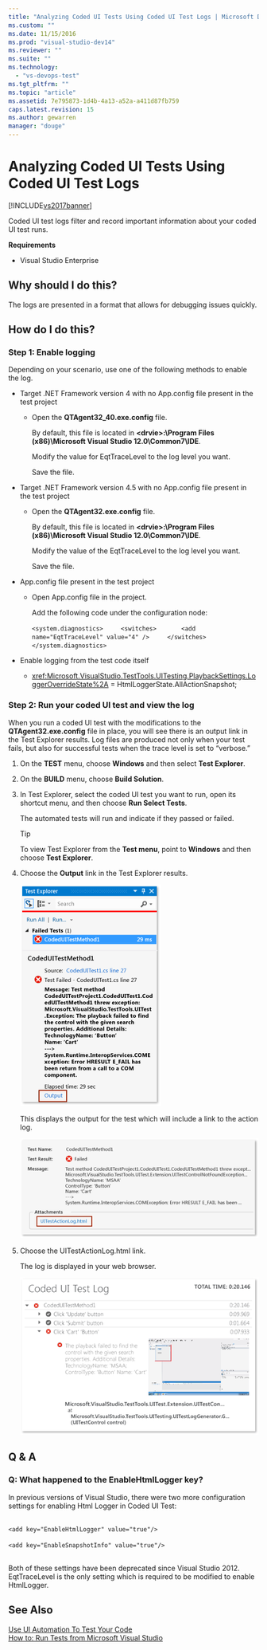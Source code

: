 ```yaml
---
title: "Analyzing Coded UI Tests Using Coded UI Test Logs | Microsoft Docs"
ms.custom: ""
ms.date: 11/15/2016
ms.prod: "visual-studio-dev14"
ms.reviewer: ""
ms.suite: ""
ms.technology: 
  - "vs-devops-test"
ms.tgt_pltfrm: ""
ms.topic: "article"
ms.assetid: 7e795873-1d4b-4a13-a52a-a411d87fb759
caps.latest.revision: 15
ms.author: gewarren
manager: "douge"
---
```

# Analyzing Coded UI Tests Using Coded UI Test Logs
[!INCLUDE[vs2017banner](../includes/vs2017banner.md)]

Coded UI test logs filter and record important information about your coded UI test runs.  
  
 **Requirements**  
  
-   Visual Studio Enterprise  
  
## Why should I do this?  
 The logs are presented in a format that allows for debugging issues quickly.  
  
## How do I do this?  
  
### Step 1: Enable logging  
 Depending on your scenario, use one of the following methods to enable the log.  
  
-   Target .NET Framework version 4 with no App.config file present in the test project  
  
    -   Open the **QTAgent32_40.exe.config** file.  
  
         By default, this file is located in **\<drvie>:\Program Files (x86)\Microsoft Visual Studio 12.0\Common7\IDE**.  
  
         Modify the value for EqtTraceLevel to the log level you want.  
  
         Save the file.  
  
-   Target .NET Framework version 4.5 with no App.config file present in the test project  
  
    -   Open the **QTAgent32.exe.config** file.  
  
         By default, this file is located in **\<drvie>:\Program Files (x86)\Microsoft Visual Studio 12.0\Common7\IDE**.  
  
         Modify the value of the EqtTraceLevel to the log level you want.  
  
         Save the file.  
  
-   App.config file present in the test project  
  
    -   Open App.config file in the project.  
  
         Add the following code under the configuration node:  
  
         `<system.diagnostics>     <switches>       <add name="EqtTraceLevel" value="4" />     </switches>  </system.diagnostics>`  
  
-   Enable logging from the test code itself  
  
    -   <xref:Microsoft.VisualStudio.TestTools.UITesting.PlaybackSettings.LoggerOverrideState%2A> = HtmlLoggerState.AllActionSnapshot;  
  
### Step 2: Run your coded UI test and view the log  
 When you run a coded UI test with the modifications to the **QTAgent32.exe.config** file in place, you will see there is an output link in the Test Explorer results. Log files are produced not only when your test fails, but also for successful tests when the trace level is set to “verbose.”  
  
1.  On the **TEST** menu, choose **Windows** and then select **Test Explorer**.  
  
2.  On the **BUILD** menu, choose **Build Solution**.  
  
3.  In Test Explorer, select the coded UI test you want to run, open its shortcut menu, and then choose **Run Select Tests**.  
  
     The automated tests will run and indicate if they passed or failed.  
  
    > [!TIP]
    >  To view Test Explorer from the **Test menu**, point to **Windows** and then choose **Test Explorer**.  
  
4.  Choose the **Output** link in the Test Explorer results.  
  
     ![Output link in the Test Explorer](../test/media/cuit-htmlactionlog1.png "CUIT_HTMLActionLog1")  
  
     This displays the output for the test which will include a link to the action log.  
  
     ![Results and output links from coded UI test](../test/media/cuit-htmlactionlog2.png "CUIT_HTMLActionLog2")  
  
5.  Choose the UITestActionLog.html link.  
  
     The log is displayed in your web browser.  
  
     ![Coded UI test log file](../test/media/cuit-htmlactionlog3.png "CUIT_HTMLActionLog3")  
  
## Q & A  
  
### Q: What happened to the EnableHtmlLogger key?  
 In previous versions of Visual Studio, there were two more configuration settings for enabling Html Logger in Coded UI Test:  
  
```  
  
<add key="EnableHtmlLogger" value="true"/>  
  
<add key="EnableSnapshotInfo" value="true"/>  
  
```  
  
 Both of these settings have been deprecated since Visual Studio 2012. EqtTraceLevel is the only setting which is required to be modified to enable HtmlLogger.  
  
## See Also  
 [Use UI Automation To Test Your Code](../test/use-ui-automation-to-test-your-code.md)   
 [How to: Run Tests from Microsoft Visual Studio](http://msdn.microsoft.com/library/1a1207a9-2a33-4a1e-a1e3-ddf0181b1046)



